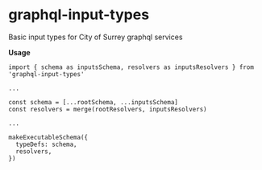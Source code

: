 # graphql-input-types
Basic input types for City of Surrey graphql services

**Usage**
```
import { schema as inputsSchema, resolvers as inputsResolvers } from 'graphql-input-types'

...

const schema = [...rootSchema, ...inputsSchema]
const resolvers = merge(rootResolvers, inputsResolvers)

...

makeExecutableSchema({
  typeDefs: schema,
  resolvers,
})
```
